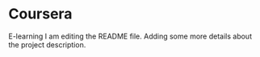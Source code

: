  # Coursera
E-learning
I am editing the README file. Adding some more details about the project description.

